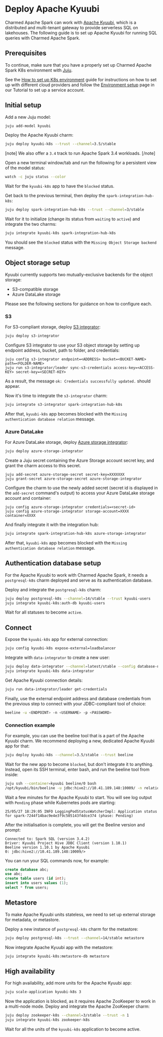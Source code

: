 # Deploy Apache Kyuubi

Charmed Apache Spark can work with [Apache Kyuubi](https://kyuubi.apache.org/), which is a distributed and multi-tenant gateway to provide serverless SQL on lakehouses.
The following guide is to set up Apache Kyuubi for running SQL queries with Charmed Apache Spark.

## Prerequisites

To continue, make sure that you have a properly set up Charmed Apache Spark K8s environment with [Juju](https://documentation.ubuntu.com/juju/3.6/).

See the [How to set up K8s environment](/t/11618) guide for instructions on how to set up with different cloud providers and follow the [Environment setup](/t/13233) page in our Tutorial to set up a service account.

## Initial setup

Add a new Juju model:

```bash
juju add-model kyuubi
```

Deploy the Apache Kyuubi charm:

```bash
juju deploy kyuubi-k8s --trust --channel=3.5/stable
```

[note]
We also offer a  `3.4` track to run Apache Spark 3.4 workloads.
[/note]

Open a new terminal window/tab and run the following for a persistent view of the model status:

```bash
watch -c juju status --color
```

Wait for the `kyuubi-k8s` app to have the `blocked` status.

Get back to the previous terminal, then deploy the `spark-integration-hub-k8s`:

```bash
juju deploy spark-integration-hub-k8s --trust --channel=3/stable
```

Wait for it to initialize (change its status from `waiting` to `active`) and integrate the two charms:

```bash
juju integrate kyuubi-k8s spark-integration-hub-k8s
```

You should see the `blocked` status with the `Missing Object Storage backend` message.

## Object storage setup

Kyuubi currently supports two mutually-exclusive backends for the object storage:

* S3-compatible storage
* Azure DataLake storage

Please see the following sections for guidance on how to configure each.

### S3

For S3-compliant storage, deploy [S3 integrator](https://charmhub.io/s3-integrator):

```bash
juju deploy s3-integrator
```

Configure S3 integrator to use your S3 object storage by setting up endpoint address, bucket, path to folder, and credentials:

```text
juju config s3-integrator endpoint=<ADDRESS> bucket=<BUCKET-NAME> path=<FOLDER-NAME>
juju run s3-integrator/leader sync-s3-credentials access-key=<ACCESS-KEY> secret-key=<SECRET-KEY>
```

As a result, the message `ok: Credentials successfully updated.` should appear.

Now it's time to integrate the `s3-integrator` charm:

```bash
juju integrate s3-integrator spark-integration-hub-k8s
```

After that, `kyuubi-k8s` app becomes blocked with the `Missing authentication database relation` message.

### Azure DataLake

For Azure DataLake storage, deploy [Azure storage integrator](https://charmhub.io/azure-storage-integrator):

```bash
juju deploy azure-storage-integrator
```

Create a Juju secret containing the Azure Storage account secret key, and grant the charm access to this secret.

```text
juju add-secret azure-storage-secret secret-key=XXXXXXX
juju grant-secret azure-storage-secret azure-storage-integrator
```

Configure the charm to use the newly added secret (secret id is displayed in the `add-secret` command's output) to access your Azure DataLake storage account and container:

```text
juju config azure-storage-integrator credentials=<secret-id>
juju config azure-storage-integrator storage-account=XXXX container=XXXX
```

And finally integrate it with the integration hub:

```bash
juju integrate spark-integration-hub-k8s azure-storage-integrator
```

After that, `kyuubi-k8s` app becomes blocked with the `Missing authentication database relation` message.

## Authentication database setup

For the Apache Kyuubi to work with Charmed Apache Spark, it needs a `postgresql-k8s` charm deployed and serve as its authentication database.

Deploy and integrate the `postgresql-k8s` charm:

```bash
juju deploy postgresql-k8s --channel=14/stable --trust kyuubi-users
juju integrate kyuubi-k8s:auth-db kyuubi-users
```

Wait for all statuses to become `active`.

## Connect

Expose the `kyuubi-k8s` app for external connection:

```bash
juju config kyuubi-k8s expose-external=loadbalancer
```

Integrate with `data-integrator` to create a new user:

```bash
juju deploy data-integrator --channel=latest/stable --config database-name=clientdb
juju integrate kyuubi-k8s data-integrator
```

Get Apache Kyuubi connection details:

```bash
juju run data-integrator/leader get-credentials
```

Finally, use the external endpoint address and database credentials from the previous step to connect with your JDBC-compliant tool of choice:

```bash
beeline -u <ENDPOINT> -n <USERNAME> -p <PASSWORD>
```

### Connection example

For example, you can use the beeline tool that is a part of the Apache Kyuubi charm.
We recommend deploying a new, dedicated Apache Kyuubi app for that:

```bash
juju deploy kyuubi-k8s --channel=3.5/stable --trust beeline
```

Wait for the new app to become `blocked`, but don't integrate it to anything.
Instead, open its SSH terminal, enter bash, and run the beeline tool from inside:

```bash
juju ssh --container=kyuubi beeline/0 bash
/opt/kyuubi/bin/beeline -u jdbc:hive2://10.41.189.148:10009/ -n relation_id_11 -p 06yJY5OkhcxVhQ0C
```

Wait a few minutes for the Apache Kyuubi to start.
You will see log output with `Pending` phase while Kubernetes pods are starting:

```text
25/05/27 18:29:05 INFO LoggingPodStatusWatcherImpl: Application status for spark-7244f14bac9e4e3f9c505143f4dce374 (phase: Pending)
```

After the initialisation is complete, you will get the Beeline version and prompt:

```text
Connected to: Spark SQL (version 3.4.2)
Driver: Kyuubi Project Hive JDBC Client (version 1.10.1)
Beeline version 1.10.1 by Apache Kyuubi
0: jdbc:hive2://10.41.189.148:10009/> 
```

You can run your SQL commands now, for example:

```sql
create database abc;
use abc;
create table users (id int);
insert into users values (1);
select * from users;
```

## Metastore

To make Apache Kyuubi units stateless, we need to set up external storage for metadata, or metastore.

Deploy a new instance of `postgresql-k8s` charm for the metastore:

```bash
juju deploy postgresql-k8s --trust --channel=14/stable metastore
```

Now integrate Apache Kyuubi app with the metastore:

```bash
juju integrate kyuubi-k8s:metastore-db metastore
```

## High availability

For high availability, add more units for the Apache Kyuubi app:

```bash
juju scale-application kyuubi-k8s 3
```

Now the application is blocked, as it requires Apache ZooKeeper to work in a multi-node mode.
Deploy and integrate the Apache ZooKeeper charm:

```bash
juju deploy zookeeper-k8s --channel=3/stable --trust -n 1
juju integrate kyuubi-k8s zookeeper-k8s
```

Wait for all the units of the `kyuubi-k8s` application to become active.